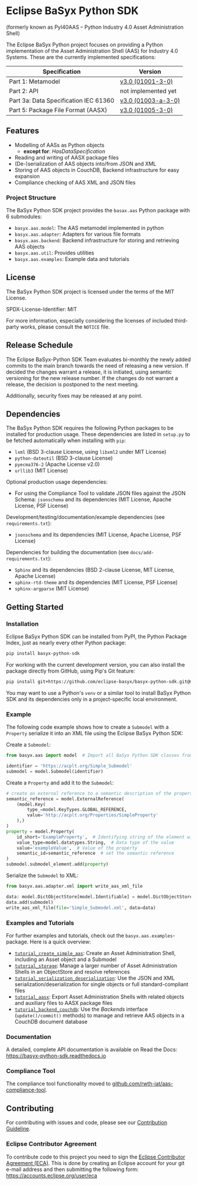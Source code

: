 # Eclipse BaSyx Python SDK

(formerly known as PyI40AAS – Python Industry 4.0 Asset Administration Shell)

The Eclipse BaSyx Python project focuses on providing a Python implementation of the Asset Administration Shell (AAS) 
for Industry 4.0 Systems. 
These are the currently implemented specifications:

| Specification                         | Version                                                                                                                     |
|---------------------------------------|-----------------------------------------------------------------------------------------------------------------------------|
| Part 1: Metamodel                     | [v3.0 (01001-3-0)](https://industrialdigitaltwin.org/content-hub/aasspecifications/idta_01001-3-0_metamodel)                |
| Part 2: API                           | not implemented yet                                                                                                         |
| Part 3a: Data Specification IEC 61360 | [v3.0 (01003-a-3-0)](https://industrialdigitaltwin.org/content-hub/aasspecifications/idta_01003-a-3-0_data_specification)   |
| Part 5: Package File Format (AASX)    | [v3.0 (01005-3-0)](https://industrialdigitaltwin.org/content-hub/aasspecifications/idta-01005-3-0_package_file_format_aasx) |

## Features

* Modelling of AASs as Python objects
    * **except for**: *HasDataSpecification*
* Reading and writing of AASX package files
* (De-)serialization of AAS objects into/from JSON and XML
* Storing of AAS objects in CouchDB, Backend infrastructure for easy expansion 
* Compliance checking of AAS XML and JSON files


### Project Structure

The BaSyx Python SDK project provides the `basax.aas` Python package with 6 submodules:

* `basyx.aas.model`: The AAS metamodel implemented in python
* `basyx.aas.adapter`: Adapters for various file formats 
* `basyx.aas.backend`: Backend infrastructure for storing and retrieving AAS objects
* `basyx.aas.util`: Provides utilities
* `basyx.aas.examples`: Example data and tutorials


## License

The BaSyx Python SDK project is licensed under the terms of the MIT License.

SPDX-License-Identifier: MIT

For more information, especially considering the licenses of included third-party works, please consult the `NOTICE`
file.

## Release Schedule

The Eclipse BaSyx-Python SDK Team evaluates bi-monthly the newly added commits to the main branch towards the need 
of releasing a new version.
If decided the changes warrant a release, it is initiated, using semantic versioning for the new release number.
If the changes do not warrant a release, the decision is postponed to the next meeting.

Additionally, security fixes may be released at any point.


## Dependencies

The BaSyx Python SDK requires the following Python packages to be installed for production usage. These dependencies are listed in
`setup.py` to be fetched automatically when installing with `pip`:
* `lxml` (BSD 3-clause License, using `libxml2` under MIT License)
* `python-dateutil` (BSD 3-clause License)
* `pyecma376-2` (Apache License v2.0)
* `urllib3` (MIT License)

Optional production usage dependencies:
* For using the Compliance Tool to validate JSON files against the JSON Schema: `jsonschema` and its
dependencies (MIT License, Apache License, PSF License)

Development/testing/documentation/example dependencies (see `requirements.txt`):
* `jsonschema` and its dependencies (MIT License, Apache License, PSF License)

Dependencies for building the documentation (see `docs/add-requirements.txt`):
* `Sphinx` and its dependencies (BSD 2-clause License, MIT License, Apache License)
* `sphinx-rtd-theme` and its dependencies (MIT License, PSF License)
* `sphinx-argparse` (MIT License)


## Getting Started

### Installation

Eclipse BaSyx Python SDK can be installed from PyPI, the Python Package Index, just as nearly every other Python package:
```bash
pip install basyx-python-sdk
``` 

For working with the current development version, you can also install the package directly from GitHub, using Pip's Git feature:
```bash
pip install git+https://github.com/eclipse-basyx/basyx-python-sdk.git@main
```

You may want to use a Python's `venv` or a similar tool to install BaSyx Python SDK and its dependencies only in a project-specific local environment. 


### Example

The following code example shows how to create a `Submodel` with a `Property` serialize it into an XML file using the
Eclipse BaSyx Python SDK:

Create a `Submodel`:
```python
from basyx.aas import model  # Import all BaSyx Python SDK classes from the model package

identifier = 'https://acplt.org/Simple_Submodel'
submodel = model.Submodel(identifier)
```

Create a `Property` and add it to the `Submodel`:
```python
# create an external reference to a semantic description of the property
semantic_reference = model.ExternalReference(
    (model.Key(
        type_=model.KeyTypes.GLOBAL_REFERENCE,
        value='http://acplt.org/Properties/SimpleProperty'
    ),)
)
property = model.Property(
    id_short='ExampleProperty',  # Identifying string of the element within the submodel namespace
    value_type=model.datatypes.String,  # Data type of the value
    value='exampleValue',  # Value of the property
    semantic_id=semantic_reference  # set the semantic reference
)
submodel.submodel_element.add(property)
```

Serialize the `Submodel` to XML:
```python
from basyx.aas.adapter.xml import write_aas_xml_file

data: model.DictObjectStore[model.Identifiable] = model.DictObjectStore()
data.add(submodel)
write_aas_xml_file(file='Simple_Submodel.xml', data=data)
```


### Examples and Tutorials

For further examples and tutorials, check out the `basyx.aas.examples`-package. Here is a quick overview:

* [`tutorial_create_simple_aas`](./basyx/aas/examples/tutorial_create_simple_aas.py): Create an Asset Administration Shell, including an Asset object and a Submodel
* [`tutorial_storage`](./basyx/aas/examples/tutorial_storage.py): Manage a larger number of Asset Administration Shells in an ObjectStore and resolve references
* [`tutorial_serialization_deserialization`](./basyx/aas/examples/tutorial_serialization_deserialization.py): Use the JSON and XML serialization/deserialization for single objects or full standard-compliant files
* [`tutorial_aasx`](./basyx/aas/examples/tutorial_aasx.py): Export Asset Administration Shells with related objects and auxiliary files to AASX package files
* [`tutorial_backend_couchdb`](./basyx/aas/examples/tutorial_backend_couchdb.py): Use the *Backends* interface (`update()/commit()` methods) to manage and retrieve AAS objects in a CouchDB document database


### Documentation

A detailed, complete API documentation is available on Read the Docs: https://basyx-python-sdk.readthedocs.io

### Compliance Tool

The compliance tool functionality moved to [github.com/rwth-iat/aas-compliance-tool](https://github.com/rwth-iat/aas-compliance-tool).

## Contributing

For contributing with issues and code, please see our [Contribution Guideline](CONTRIBUTING.md).

### Eclipse Contributor Agreement

To contribute code to this project you need to sign the [Eclipse Contributor Agreement (ECA)](https://www.eclipse.org/legal/ECA.php).
This is done by creating an Eclipse account for your git e-mail address and then submitting the following form: https://accounts.eclipse.org/user/eca
